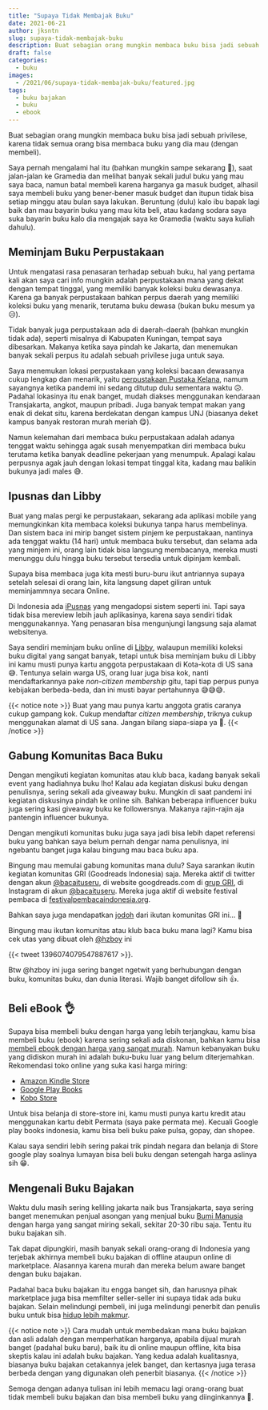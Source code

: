 ```yaml
---
title: "Supaya Tidak Membajak Buku"
date: 2021-06-21
author: jksntn
slug: supaya-tidak-membajak-buku
description: Buat sebagian orang mungkin membaca buku bisa jadi sebuah privilese, karena tidak semua orang bisa membaca buku yang dia mau (dengan membeli). 
draft: false
categories:
  - buku
images:
  - /2021/06/supaya-tidak-membajak-buku/featured.jpg
tags:
  - buku bajakan
  - buku
  - ebook
---
```

Buat sebagian orang mungkin membaca buku bisa jadi sebuah privilese, karena tidak semua orang bisa membaca buku yang dia mau (dengan membeli). 

Saya pernah mengalami hal itu (bahkan mungkin sampe sekarang 🤣), saat jalan-jalan ke Gramedia dan melihat banyak sekali judul buku yang mau saya baca, namun batal membeli karena harganya ga masuk budget, alhasil saya membeli buku yang bener-bener masuk budget dan itupun tidak bisa setiap minggu atau bulan saya lakukan. Beruntung (dulu) kalo ibu bapak lagi baik dan mau bayarin buku yang mau kita beli, atau kadang sodara saya suka bayarin buku kalo dia mengajak saya ke Gramedia (waktu saya kuliah dahulu). 

<!--more-->

## Meminjam Buku Perpustakaan

Untuk mengatasi rasa penasaran terhadap sebuah buku, hal yang pertama kali akan saya cari info mungkin adalah perpustakaan mana yang dekat dengan tempat tinggal, yang memiliki banyak koleksi buku dewasanya. Karena ga banyak perpustakaan bahkan perpus daerah yang memiliki koleksi buku yang menarik, terutama buku dewasa (bukan buku mesum ya 😥). 

Tidak banyak juga perpustakaan ada di daerah-daerah (bahkan mungkin tidak ada), seperti misalnya di Kabupaten Kuningan, tempat saya dibesarkan. Makanya ketika saya pindah ke Jakarta, dan menemukan banyak sekali perpus itu adalah sebuah privilese juga untuk saya.

Saya menemukan lokasi perpustakaan yang koleksi bacaan dewasanya cukup lengkap dan menarik, yaitu [perpustakaan Pustaka Kelana](https://goo.gl/maps/HsNeBhMYS6g8pePj8), namum sayangnya ketika pandemi ini sedang ditutup dulu sementara waktu 😥. Padahal lokasinya itu enak banget, mudah diakses menggunakan kendaraan Transjakarta, angkot, maupun pribadi. Juga banyak tempat makan yang enak di dekat situ, karena berdekatan dengan kampus UNJ (biasanya deket kampus banyak restoran murah meriah 😋).

Namun kelemahan dari membaca buku perpustakaan adalah adanya tenggat waktu sehingga agak susah menyempatkan diri membaca buku terutama ketika banyak deadline pekerjaan yang menumpuk. Apalagi kalau perpusnya agak jauh dengan lokasi tempat tinggal kita, kadang mau balikin bukunya jadi males 😅.

## Ipusnas dan Libby

Buat yang malas pergi ke perpustakaan, sekarang ada aplikasi mobile yang memungkinkan kita membaca koleksi bukunya tanpa harus membelinya. Dan sistem baca ini mirip banget sistem pinjem ke perpustakaan, nantinya ada tenggat waktu (14 hari) untuk membaca buku tersebut, dan selama ada yang minjem ini, orang lain tidak bisa langsung membacanya, mereka musti menunggu dulu hingga buku tersebut tersedia untuk dipinjam kembali. 

Supaya bisa membaca juga kita mesti buru-buru ikut antriannya supaya setelah selesai di orang lain, kita langsung dapet giliran untuk meminjammnya secara Online. 

Di Indonesia ada [iPusnas](https://ipusnas.id/) yang mengadopsi sistem seperti ini. Tapi saya tidak bisa mereview lebih jauh aplikasinya, karena saya sendiri tidak menggunakannya. Yang penasaran bisa mengunjungi langsung saja alamat websitenya. 

Saya sendiri meminjam buku online di [Libby](https://libbyapp.com), walaupun memiliki koleksi buku digital yang sangat banyak, tetapi untuk bisa meminjam buku di Libby ini kamu musti punya kartu anggota perpustakaan di Kota-kota di US sana 😅. Tentunya selain warga US, orang luar juga bisa kok, nanti mendaftarkannya pake *non-citizen membership* gitu, tapi tiap perpus punya kebijakan berbeda-beda, dan ini musti bayar pertahunnya 😅😅😅.

{{< notice note >}}
Buat yang mau punya kartu anggota gratis caranya cukup gampang kok. Cukup mendaftar *citizen membership*, triknya cukup menggunakan alamat di US sana. Jangan bilang siapa-siapa ya 🤫.
{{< /notice >}}

## Gabung Komunitas Baca Buku

Dengan mengikuti kegiatan komunitas atau klub baca, kadang banyak sekali event yang hadiahnya buku lho! Kalau ada kegiatan diskusi buku dengan penulisnya, sering sekali ada giveaway buku. Mungkin di saat pandemi ini kegiatan diskusinya pindah ke online sih. Bahkan beberapa influencer buku juga sering kasi giveaway buku ke followersnya. Makanya rajin-rajin aja pantengin influencer bukunya.

Dengan mengikuti komunitas buku juga saya jadi bisa lebih dapet referensi buku yang bahkan saya belum pernah dengar nama penulisnya, ini ngebantu banget juga kalau bingung mau baca buku apa.

Bingung mau memulai gabung komunitas mana dulu? Saya sarankan ikutin kegiatan komunitas GRI (Goodreads Indonesia) saja. Mereka aktif di twitter dengan akun [@bacaituseru](https://twitter.com/bacaituseru), di website googdreads.com di [grup GRI](https://www.goodreads.com/group/show/345-goodreads-indonesia), di Instagram di akun [@bacaituseru](https://www.instagram.com/bacaituseru/). Mereka juga aktif di website festival pembaca di [festivalpembacaindonesia.org](https://festivalpembacaindonesia.org). 

Bahkan saya juga mendapatkan [jodoh](https://ellysdanjaka.tumblr.com/) dari ikutan komunitas GRI ini... 🥰

Bingung mau ikutan komunitas atau klub baca buku mana lagi? Kamu bisa cek utas yang dibuat oleh [@hzboy](https://twitter.com/hzboy) ini

{{< tweet 1396074079547887617 >}}. 

Btw @hzboy ini juga sering banget ngetwit yang berhubungan dengan buku, komunitas buku, dan dunia literasi. Wajib banget difollow sih 👍. 

## Beli eBook 👌

Supaya bisa membeli buku dengan harga yang lebih terjangkau, kamu bisa membeli buku (ebook) karena sering sekali ada diskonan, bahkan kamu bisa [membeli ebook dengan harga yang sangat murah](/membeli-ebook-setengah-harga). Namun kebanyakan buku yang didiskon murah ini adalah buku-buku luar yang belum diterjemahkan. Rekomendasi toko online yang suka kasi harga miring:

- [Amazon Kindle Store](https://www.amazon.com/Kindle-Store/b?ie=UTF8&node=133140011)
- [Google Play Books](https://play.google.com/store/books?)
- [Kobo Store](https://www.kobo.com/) 

Untuk bisa belanja di store-store ini, kamu musti punya kartu kredit atau menggunakan kartu debit Permata (saya pake permata me). Kecuali Google play books indonesia, kamu bisa beli buku pake pulsa, gopay, dan shopee.

Kalau saya sendiri lebih sering pakai trik pindah negara dan belanja di Store google play soalnya lumayan bisa beli buku dengan setengah harga aslinya sih 😁. 

## Mengenali Buku Bajakan

Waktu dulu masih sering keliling jakarta naik bus Transjakarta, saya sering banget menemukan penjual asongan yang menjual buku [Bumi Manusia](https://www.goodreads.com/book/show/1398034.Bumi_Manusia) dengan harga yang sangat miring sekali, sekitar 20-30 ribu saja. Tentu itu buku bajakan sih.

Tak dapat dipungkiri, masih banyak sekali orang-orang di Indonesia yang terjebak akhirnya membeli buku bajakan di offline ataupun online di marketplace. Alasannya karena murah dan mereka belum aware banget dengan buku bajakan. 

Padahal baca buku bajakan itu engga banget sih, dan harusnya pihak marketplace juga bisa memfilter seller-seller ini supaya tidak ada buku bajakan. Selain melindungi pembeli, ini juga melindungi penerbit dan penulis buku untuk bisa [hidup lebih makmur](https://manistebu.com/2014/08/berapa-penghasilan-penulis-indonesia/). 

{{< notice note >}}
Cara mudah untuk membedakan mana buku bajakan dan asli adalah dengan memperhatikan harganya, apabila dijual murah banget (padahal buku baru), baik itu di online maupun offline, kita bisa skeptis kalau ini adalah buku bajakan. Yang kedua adalah kualitasnya, biasanya buku bajakan cetakannya jelek banget, dan kertasnya juga terasa berbeda dengan yang digunakan oleh penerbit biasanya. 
{{< /notice >}}

Semoga dengan adanya tulisan ini lebih memacu lagi orang-orang buat tidak membeli buku bajakan dan bisa membeli buku yang diinginkannya 🙏.









